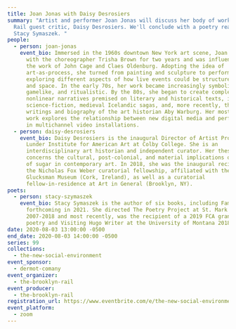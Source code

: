 ```yaml
---
title: Joan Jonas with Daisy Desrosiers
summary: "Artist and performer Joan Jonas will discuss her body of work with
  Rail guest critic, Daisy Desrosiers. We'll conclude with a poetry reading from
  Stacy Symaszek. "
people:
  - person: joan-jonas
    event_bio: Immersed in the 1960s downtown New York art scene, Joan Jonas studied
      with the choreographer Trisha Brown for two years and was influenced by
      the work of John Cage and Claes Oldenburg. Adopting the idea of
      art-as-process, she turned from painting and sculpture to performance art,
      exploring different aspects of how live events could be structured in time
      and space. In the early 70s, her work became increasingly symbolic,
      gamelike, and ritualistic. By the 80s, she began to create complex,
      nonlinear narratives premised on literary and historical texts, including
      science-fiction, medieval Icelandic sagas, and, more recently, the
      writings and biography of the art historian Aby Warburg. Her most recent
      work explores the relationship between new digital media and performance
      in multichannel video installations.
  - person: daisy-desrosiers
    event_bio: Daisy Desrosiers is the inaugural Director of Artist Programs at the
      Lunder Institute for American Art at Colby College. She is an
      interdisciplinary art historian and independent curator. Her thesis
      concerns the cultural, post-colonial, and material implications of the use
      of sugar in contemporary art. In 2018, she was the inaugural recipient of
      the Nicholas Fox Weber curatorial fellowship, affiliated with the
      Glucksman Museum (Cork, Ireland), as well as a curatorial
      fellow-in-residence at Art in General (Brooklyn, NY).
poets:
  - person: stacy-szymaszek
    event_bio: Stacy Symaszek is the author of six books, including Famous Hermits,
      forthcoming in 2021. She directed The Poetry Project at St. Mark's from
      2007-2018 and most recently, was the recipient of a 2019 FCA grant in
      poetry and Visiting Hugo Writer at the University of Montana 2018-19.
date: 2020-08-03 13:00:00 -0500
end_date: 2020-08-03 14:00:00 -0500
series: 99
collections:
  - the-new-social-environment
event_sponsor:
  - dermot-comany
event_organizer:
  - the-brooklyn-rail
event_producer:
  - the-brooklyn-rail
registration_url: https://www.eventbrite.com/e/the-new-social-environment-99-joan-jonas-tickets-115351720100
event_platform:
  - zoom
---
```

